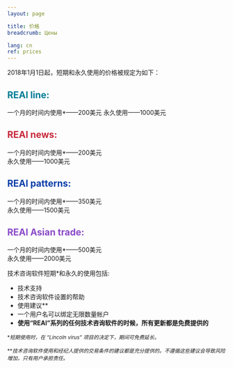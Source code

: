 ```yaml
---
layout: page

title: 价格
breadcrumb: Цены

lang: cn
ref: prices
---
```


2018年1月1日起，短期和永久使用的价格被规定为如下：

## <span style="color:#007c95">REAl line:</span>

一个月的时间内使用*——200美元 
永久使用——1000美元

## <span style="color:#c7283b">REAl news:</span>

一个月的时间内使用*——200美元  
永久使用——1000美元

## <span style="color:#0a3ea8">REAl patterns:</span>

一个月的时间内使用*——350美元  
永久使用——1500美元

## <span style="color:#8b4ac7">REAl Asian trade:</span>

一个月的时间内使用*——500美元  
永久使用——2000美元

技术咨询软件短期*和永久的使用包括:

- 技术支持
- 技术咨询软件设置的帮助
- 使用建议**
- 一个用户名可以绑定无限数量帐户
- **使用“REAl”系列的任何技术咨询软件的时候，所有更新都是免费提供的**


<small>\*_短期使用时，在 “Lincoln virus” 项目的决定下，期间可免费延长。_</small>

<small>\*\*_技术咨询软件使用和经纪人提供的交易条件的建议都是充分提供的。不遵循这些建议会导致风险增加，只有用户承担责任。_</small>
